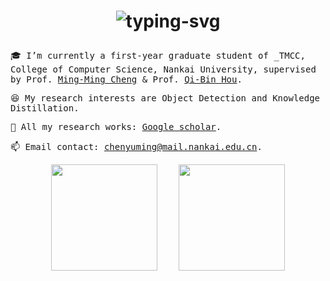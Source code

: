 <h1 align="center">
    <p align="center">
   <img src="https://readme-typing-svg.herokuapp.com?font=Noto+Serif+TC&weight=900&size=64&pause=1000&color=FFFFFF&center=true&vCenter=true&width=1300&height=100&lines=%E2%9D%A4+%E9%99%88%E5%AE%87%E9%93%AD+Yu-Ming+Chen" alt="typing-svg">
</p>
</h1>

<samp>
  
:mortar_board: I’m currently a first-year graduate student of _TMCC, College of Computer Science, Nankai University, supervised by Prof. [Ming-Ming Cheng](https://mmcheng.net) & Prof. [Qi-Bin Hou](https://houqb.github.io/).

:laughing: My research interests are Object Detection and Knowledge Distillation.
  
:page_with_curl: All my research works: [Google scholar](https://scholar.google.com/citations?user=EweNbRAAAAAJ&hl=zh-CN).
  
:mailbox: Email contact: chenyuming@mail.nankai.edu.cn.

<div align="center">
    <span>  </span>
    <img height="170px" src="https://github-readme-stats.vercel.app/api?username=FishAndWasabi" />
    <span>  </span>
    <img height="170px" src="https://github-readme-stats.vercel.app/api/top-langs/?username=FishAndWasabi&layout=compact&langs_count=8" />
    <span>  </span>
</div>
